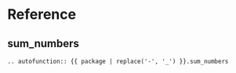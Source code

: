 # Reference


## sum_numbers

~~~ {eval-rst}
.. autofunction:: {{ package | replace('-', '_') }}.sum_numbers
~~~
